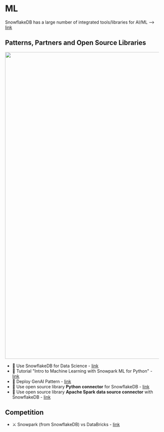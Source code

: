 # ML

SnowflakeDB has a large number of integrated tools/libraries for AI/ML --> [link](https://www.snowflake.com/en/data-cloud/workloads/ai-ml/) 

## Patterns, Partners and Open Source Libraries

<img src="https://quickstarts.snowflake.com/guide/intro_to_machine_learning_with_snowpark_ml_for_python/img/40f3a839db444534.png" width=1000>

- 🧱 Use SnowflakeDB for Data Science - [link](https://resources.snowflake.com/architecture-patterns/005-data-science-data-science-with-snowflake)
- :book: Tutorial "Intro to Machine Learning with Snowpark ML for Python" - [link](https://quickstarts.snowflake.com/guide/intro_to_machine_learning_with_snowpark_ml_for_python/index.html)
- :book: Deploy GenAI Pattern - [link](https://www.snowflake.com/blog/snowpark-container-services-deploy-genai-full-stack-apps/)
- :book: Use open source library **Python connector** for SnowflakeDB - [link](https://github.com/snowflakedb/snowflake-connector-python)
- :book: Use open source library **Apache Spark data source connector** with SnowflakeDB - [link](https://github.com/snowflakedb/spark-snowflake)

## Competition

- ⚔️ Snowpark (from SnowflakeDB) vs DataBricks - [link](https://medium.com/codex/snowpark-the-databricks-killer-199a6ee9defc)

